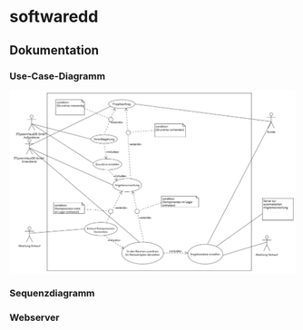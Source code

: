 # softwaredd
## Dokumentation

### Use-Case-Diagramm
![alt text](use-case.png "Title")
### Sequenzdiagramm
### Webserver

